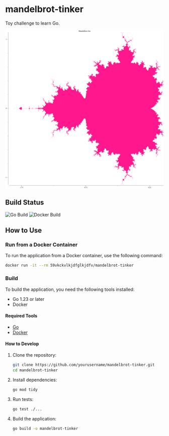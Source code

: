 # mandelbrot-tinker
Toy challenge to learn Go.

![Mandelbrot Set](points.png)

## Build Status

![Go Build](https://github.com/paperclipmonkey/mandelbrot-tinker/actions/workflows/go.yml/badge.svg)
![Docker Build](https://github.com/paperclipmonkey/mandelbrot-tinker/actions/workflows/build.yml/badge.svg)

## How to Use

### Run from a Docker Container
To run the application from a Docker container, use the following command:
```sh
docker run -it --rm 59vkckvlkjdfglkjdfv/mandelbrot-tinker
```

### Build
To build the application, you need the following tools installed:
- Go 1.23 or later
- Docker

#### Required Tools
- [Go](https://golang.org/doc/install)
- [Docker](https://docs.docker.com/get-docker/)

#### How to Develop
1. Clone the repository:
    ```sh
    git clone https://github.com/yourusername/mandelbrot-tinker.git
    cd mandelbrot-tinker
    ```
2. Install dependencies:
    ```sh
    go mod tidy
    ```
3. Run tests:
    ```sh
    go test ./...
    ```
4. Build the application:
    ```sh
    go build -o mandelbrot-tinker
    ```

